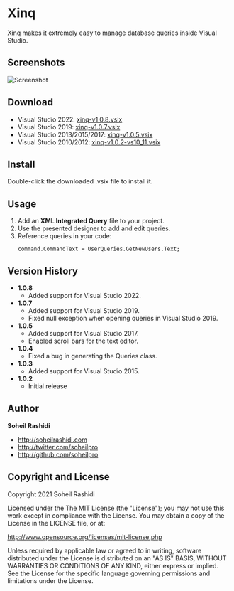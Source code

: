 # Xinq
Xinq makes it extremely easy to manage database queries inside Visual Studio.

## Screenshots
![Screenshot](Screenshot.png)

## Download

- Visual Studio 2022: [xinq-v1.0.8.vsix](https://github.com/soheilpro/Xinq/releases/download/v1.0.8/xinq-v1.0.8.vsix)
- Visual Studio 2019: [xinq-v1.0.7.vsix](https://github.com/soheilpro/Xinq/releases/download/v1.0.7/xinq-v1.0.7.vsix)
- Visual Studio 2013/2015/2017: [xinq-v1.0.5.vsix](https://github.com/soheilpro/Xinq/releases/download/v1.0.5/xinq-v1.0.5.vsix)
- Visual Studio 2010/2012: [xinq-v1.0.2-vs10_11.vsix](https://github.com/soheilpro/Xinq/releases/download/v1.0.2-vs10_11/xinq-v1.0.2-vs10_11.vsix)

## Install
Double-click the downloaded .vsix file to install it.

## Usage

1. Add an **XML Integrated Query** file to your project.
2. Use the presented designer to add and edit queries.
3. Reference queries in your code:
   ```
   command.CommandText = UserQueries.GetNewUsers.Text;
   ```

## Version History
+ **1.0.8**
  + Added support for Visual Studio 2022.
+ **1.0.7**
  + Added support for Visual Studio 2019.
  + Fixed null exception when opening queries in Visual Studio 2019.
+ **1.0.5**
  + Added support for Visual Studio 2017.
  + Enabled scroll bars for the text editor.
+ **1.0.4**
  + Fixed a bug in generating the Queries class.
+ **1.0.3**
  + Added support for Visual Studio 2015.
+ **1.0.2**
	+ Initial release

## Author
**Soheil Rashidi**

+ http://soheilrashidi.com
+ http://twitter.com/soheilpro
+ http://github.com/soheilpro

## Copyright and License
Copyright 2021 Soheil Rashidi

Licensed under the The MIT License (the "License");
you may not use this work except in compliance with the License.
You may obtain a copy of the License in the LICENSE file, or at:

http://www.opensource.org/licenses/mit-license.php

Unless required by applicable law or agreed to in writing, software
distributed under the License is distributed on an "AS IS" BASIS,
WITHOUT WARRANTIES OR CONDITIONS OF ANY KIND, either express or implied.
See the License for the specific language governing permissions and
limitations under the License.

